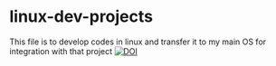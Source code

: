 # linux-dev-projects
This file is to develop codes in linux and transfer it to my main OS for integration with that project
[![DOI](https://zenodo.org/badge/39905750.svg)](https://zenodo.org/badge/latestdoi/39905750)
